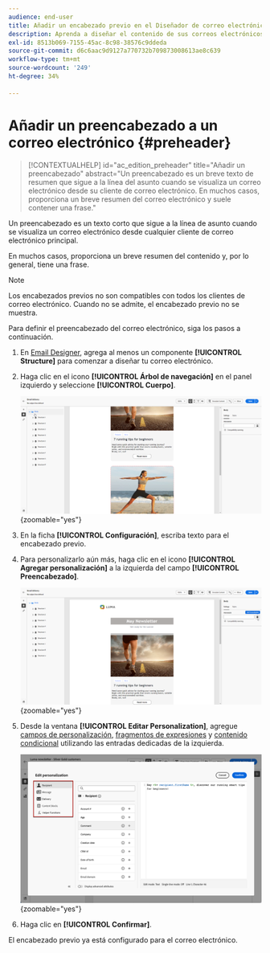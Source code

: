 ```yaml
---
audience: end-user
title: Añadir un encabezado previo en el Diseñador de correo electrónico
description: Aprenda a diseñar el contenido de sus correos electrónicos
exl-id: 8513b069-7155-45ac-8c98-38576c9ddeda
source-git-commit: d6c6aac9d9127a770732b709873008613ae8c639
workflow-type: tm+mt
source-wordcount: '249'
ht-degree: 34%

---
```


# Añadir un preencabezado a un correo electrónico {#preheader}

>[!CONTEXTUALHELP]
>id="ac_edition_preheader"
>title="Añadir un preencabezado"
>abstract="Un preencabezado es un breve texto de resumen que sigue a la línea del asunto cuando se visualiza un correo electrónico desde su cliente de correo electrónico. En muchos casos, proporciona un breve resumen del correo electrónico y suele contener una frase."

Un preencabezado es un texto corto que sigue a la línea de asunto cuando se visualiza un correo electrónico desde cualquier cliente de correo electrónico principal.

En muchos casos, proporciona un breve resumen del contenido y, por lo general, tiene una frase.

>[!NOTE]
>
>Los encabezados previos no son compatibles con todos los clientes de correo electrónico. Cuando no se admite, el encabezado previo no se muestra.

Para definir el preencabezado del correo electrónico, siga los pasos a continuación.

1. En [Email Designer](create-email-content.md), agrega al menos un componente **[!UICONTROL Structure]** para comenzar a diseñar tu correo electrónico.

1. Haga clic en el icono **[!UICONTROL Árbol de navegación]** en el panel izquierdo y seleccione **[!UICONTROL Cuerpo]**.

   ![Captura de pantalla que muestra el icono del árbol de navegación y la selección del cuerpo en la interfaz de Designer de correo electrónico.](assets/preheader_body.png){zoomable="yes"}

1. En la ficha **[!UICONTROL Configuración]**, escriba texto para el encabezado previo.

1. Para personalizarlo aún más, haga clic en el icono **[!UICONTROL Agregar personalización]** a la izquierda del campo **[!UICONTROL Preencabezado]**.

   ![Captura de pantalla que muestra la ficha Configuración y el icono Agregar personalización en la interfaz de Designer de correo electrónico.](assets/preheader_body_settings.png){zoomable="yes"}

1. Desde la ventana **[!UICONTROL Editar Personalization]**, agregue [campos de personalización](../personalization/personalize.md), [fragmentos de expresiones](../content/use-expression-fragments.md) y [contenido condicional](../personalization/conditions.md) utilizando las entradas dedicadas de la izquierda.

   ![Captura de pantalla que muestra la ventana Editar Personalization con opciones para campos de personalización, fragmentos de expresiones y contenido condicional.](assets/preheader_body_personalization.png){zoomable="yes"}

1. Haga clic en **[!UICONTROL Confirmar]**.

El encabezado previo ya está configurado para el correo electrónico.